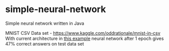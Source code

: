 # simple-neural-network
Simple neural network written in Java

MNIST CSV Data set - https://www.kaggle.com/oddrationale/mnist-in-csv</br>
With current architecture in [this example](/src/ru/vladefined/examples/NumberRecognition.java) neural network after 1 epoch gives 47% correct answers on test data set
